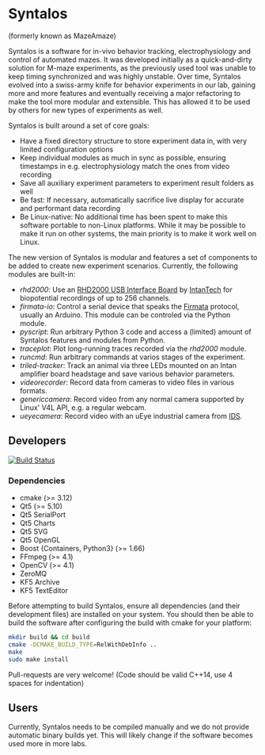 Syntalos
========
(formerly known as MazeAmaze)

Syntalos is a software for in-vivo behavior tracking, electrophysiology and control of automated
mazes.
It was developed initially as a quick-and-dirty solution for M-maze experiments, as the previously used
tool was unable to keep timing synchronized and was highly unstable.
Over time, Syntalos evolved into a swiss-army knife for behavior experiments in our lab, gaining more and
more features and eventually receiving a major refactoring to make the tool more modular and extensible.
This has allowed it to be used by others for new types of experiments as well.

Syntalos is built around a set of core goals:
 * Have a fixed directory structure to store experiment data in, with very limited configuration options
 * Keep individual modules as much in sync as possible, ensuring timestamps in e.g. electrophysiology match the ones from video recording
 * Save all auxiliary experiment parameters to experiment result folders as well
 * Be fast: If necessary, automatically sacrifice live display for accurate and performant data recording
 * Be Linux-native: No additional time has been spent to make this software portable to non-Linux platforms. While it may
   be possible to make it run on other systems, the main priority is to make it work well on Linux.

The new version of Syntalos is modular and features a set of components to be added to create new experiment scenarios.
Currently, the following modules are built-in:
 * *rhd2000*: Use an [RHD2000 USB Interface Board](http://intantech.com/RHD2000_USB_interface_board.html) by [IntanTech](http://intantech.com/)
   for biopotential recordings of up to 256 channels.
 * *firmata-io*: Control a serial device that speaks the [Firmata](http://firmata.org/wiki/Main_Page) protocol, usually an Arduino.
   This module can be controled via the Python module.
 * *pyscript*: Run arbitrary Python 3 code and access a (limited) amount of Syntalos features and modules from Python.
 * *traceplot*: Plot long-running traces recorded via the *rhd2000* module.
 * *runcmd*: Run arbitrary commands at varios stages of the experiment.
 * *triled-tracker*: Track an animal via three LEDs mounted on an Intan amplifier board headstage and save various behavior parameters.
 * *videorecorder*: Record data from cameras to video files in various formats.
 * *genericcamera*: Record video from any normal camera supported by Linux' V4L API, e.g. a regular webcam.
 * *ueyecamera*: Record video with an uEye industrial camera from [IDS](https://ids-imaging.com).

## Developers

[![Build Status](https://travis-ci.org/bothlab/syntalos.svg?branch=master)](https://travis-ci.org/bothlab/syntalos)

### Dependencies

 * cmake (>= 3.12)
 * Qt5 (>= 5.10)
 * Qt5 SerialPort
 * Qt5 Charts
 * Qt5 SVG
 * Qt5 OpenGL
 * Boost {Containers, Python3} (>= 1.66)
 * FFmpeg (>= 4.1)
 * OpenCV (>= 4.1)
 * ZeroMQ
 * KF5 Archive
 * KF5 TextEditor

Before attempting to build Syntalos, ensure all dependencies (and their development files) are installed on your system.
You should then be able to build the software after configuring the build with cmake for your platform:
```sh
mkdir build && cd build
cmake -DCMAKE_BUILD_TYPE=RelWithDebInfo ..
make
sudo make install
```

Pull-requests are very welcome! (Code should be valid C++14, use 4 spaces for indentation)

## Users

Currently, Syntalos needs to be compiled manually and we do not provide automatic binary builds yet.
This will likely change if the software becomes used more in more labs.
